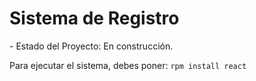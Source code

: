 <h1>Sistema de Registro</h1>
- Estado del Proyecto: En construcción.

Para ejecutar el sistema, debes poner:
```rpm install react```
